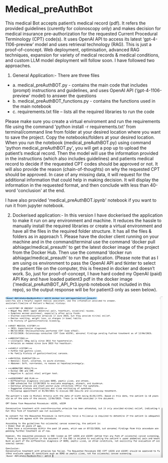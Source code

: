 # Medical_preAuthBot
This medical Bot accepts patient’s medical record (pdf). It refers the provided guidelines (curently for colonoscopy only) and makes decision for medical insurance pre-authorization for the requested Current Procedural Terminology (CPT) code(s). It uses OpenAI API to access its latest ‘gpt-4-1106-preview’ model and uses retrieval technology (RAG). This is just a proof-of-concept. Web deployment, optimisation, advanced RAG techniques, expansion for variety of medical records & medical conditions, and custom LLM model deployment will follow soon. I have followed two approaches.
1.	General Application:- There are three files
  * a.	medical_preAuthBOT.py - contains the main code that includes (prompt) instructions and guidelines, and uses OpenAI API (‘gpt-4-1106-preview’ model) to answer the questions
  * b.	medical_preAuthBOT_functions.py - contains the functions used in the main notebook
  * c.	requirements.txt file – lists all the required libraries to run the code

Please make sure you create a virtual enviroment and run the requirements file using the command 'python install -r requirements.txt' from terminal/command line from folder at  your desired location where you want to save the project. Copy the notebooks/folders at your desired location. When you run the notebook (medical_preAuthBOT.py) using command 'python medical_preAuthBOT.py', you will get a pop up to upload the patient’s medical record. Then the model will use the information provided in the instructions (which also includes guidelines) and patients medical record to decide if the requested CPT codes should be approved or not. It will also provide the reason (chain-of-thoughts) on why the requested CPT should be approved. In case of any missing data, it will request for the additional information that could help in making decision. It will display the information in the requested format, and then conclude with less than 40-word 'conclusion' at the end.

I have also provided 'medical_preAuthBOT.ipynb' notebook if you want to run it from jupyter notebook.

2.	Dockerised application:- In this version I have dockerised the application to make it run on any environment and machine. It reduces the hassle to manually install the required libraries or create a virtual environment and have all the files in the required folder structure. It has all the files & folders as in approach 1. Please have the docker client running on your machine and in the command/terminal use the command ‘docker pull abhiagar/medical_preauth’ to get the latest docker image of the project from the Docker Hub. Then use the command ‘docker run abhiagar/medical_preauth’ to run the application. (Please note that as I am using os environment to pass the OpenAI API and tkinter to select the patient file on the computer, this is freezed in docker and doesn’t work. So, just for proof-of-concept, I have hard coded my OpenAI (paid) API Key and have loaded patient3 pdf in the docker image ('medical_preAuthBOT_API_Pt3.ipynb notebook not included in this repo), so the output response will be for patient3 only as seen below).
   
![alt text](images/docker_medical_preauth.png)
